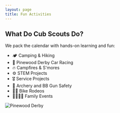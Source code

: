 ```yaml
---
layout: page
title: Fun Activities
---
```


## What Do Cub Scouts Do?

We pack the calendar with hands-on learning and fun:

- 🏕 Camping & Hiking
- 🎨 Pinewood Derby Car Racing
- 🔥 Campfires & S'mores
- ⚙️ STEM Projects
- 🎖 Service Projects
- 🎯 Archery and BB Gun Safety
- 🚴‍♂️ Bike Rodeos
- 👨‍👩‍👧‍👦 Family Events

![Pinewood Derby](assets/images/pinewood-derby.jpg)
